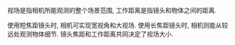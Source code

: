 视场是指相机所能观测的整个场景范围, 工作距离是指镜头和物体之间的距离.

使用短焦距镜头时, 相机可实现宽视角和大视场. 使用长焦距镜头时, 相机则能从较远处观测物体细节. 镜头焦距和工作距离共同决定了视场大小.



